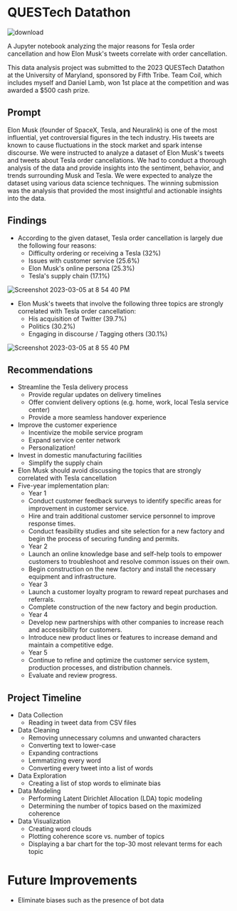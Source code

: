# QUESTech Datathon

![download](https://user-images.githubusercontent.com/44681827/223002743-6e5d327c-9923-4bbf-9921-6513cb29341a.png)

A Jupyter notebook analyzing the major reasons for Tesla order cancellation and how Elon Musk's tweets correlate with order cancellation.

This data analysis project was submitted to the 2023 QUESTech Datathon at the University of Maryland, sponsored by Fifth Tribe. Team Coil, which includes myself and Daniel Lamb, won 1st place at the competition and was awarded a $500 cash prize.

## Prompt

Elon Musk (founder of SpaceX, Tesla, and Neuralink) is one of the most influential, yet controversial figures in the tech industry. His tweets are known to cause fluctuations in the stock market and spark intense discourse. We were instructed to analyze a dataset of Elon Musk's tweets and tweets about Tesla order cancellations. We had to conduct a thorough analysis of the data and provide insights into the sentiment, behavior, and trends surrounding Musk and Tesla. We were expected to analyze the dataset using various data science techniques. The winning submission was the analysis that provided the most insightful and actionable insights into the data.

## Findings
* According to the given dataset, Tesla order cancellation is largely due the following four reasons:
  * Difficulty ordering or receiving a Tesla (32%)
  * Issues with customer service (25.6%)
  * Elon Musk's online persona (25.3%)
  * Tesla's supply chain (17.1%)
  
![Screenshot 2023-03-05 at 8 54 40 PM](https://user-images.githubusercontent.com/44681827/223002285-5fb555bc-dd9b-41ce-9aa4-72407a66d1f0.png)
 
* Elon Musk's tweets that involve the following three topics are strongly correlated with Tesla order cancellation:
  * His acquisition of Twitter (39.7%)
  * Politics (30.2%)
  * Engaging in discourse / Tagging others (30.1%)

![Screenshot 2023-03-05 at 8 55 40 PM](https://user-images.githubusercontent.com/44681827/223002367-b23fde7d-889a-4571-a473-230d01b7d81d.png)

## Recommendations
* Streamline the Tesla delivery process
  * Provide regular updates on delivery timelines
  * Offer convient delivery options (e.g. home, work, local Tesla service center)
  * Provide a more seamless handover experience
* Improve the customer experience
  * Incentivize the mobile service program
  * Expand service center network
  * Personalization!
* Invest in domestic manufacturing facilities
  * Simplify the supply chain
* Elon Musk should avoid discussing the topics that are strongly correlated with Tesla cancellation
* Five-year implementation plan:
  * Year 1
   * Conduct customer feedback surveys to identify specific areas for improvement in customer service.
   * Hire and train additional customer service personnel to improve response times.
   * Conduct feasibility studies and site selection for a new factory and begin the process of securing funding and permits.
  * Year 2
   * Launch an online knowledge base and self-help tools to empower customers to troubleshoot and resolve common issues on their own.
   * Begin construction on the new factory and install the necessary equipment and infrastructure.
  * Year 3
   * Launch a customer loyalty program to reward repeat purchases and referrals.
   * Complete construction of the new factory and begin production.
  * Year 4
   * Develop new partnerships with other companies to increase reach and accessibility for customers.
   * Introduce new product lines or features to increase demand and maintain a competitive edge.
  * Year 5
   * Continue to refine and optimize the customer service system, production processes, and distribution channels.
   * Evaluate and review progress.

## Project Timeline

* Data Collection
  * Reading in tweet data from CSV files
* Data Cleaning
  * Removing unnecessary columns and unwanted characters
  * Converting text to lower-case
  * Expanding contractions
  * Lemmatizing every word
  * Converting every tweet into a list of words
* Data Exploration
  * Creating a list of stop words to eliminate bias
* Data Modeling
  * Performing Latent Dirichlet Allocation (LDA) topic modeling
  * Determining the number of topics based on the maximized coherence
* Data Visualization
  * Creating word clouds
  * Plotting coherence score vs. number of topics
  * Displaying a bar chart for the top-30 most relevant terms for each topic
  
# Future Improvements
  * Eliminate biases such as the presence of bot data
